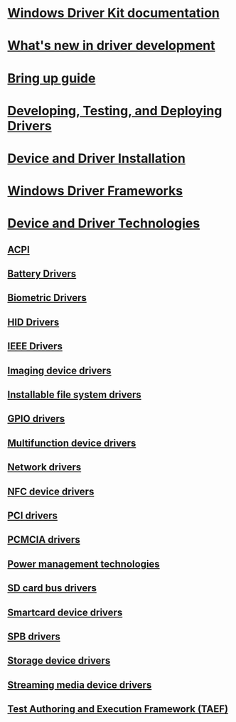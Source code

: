 # [Windows Driver Kit documentation](index.md)
# [What's new in driver development](what-s-new-in-driver-development.md)
# [Bring up guide](bringup/)
# [Developing, Testing, and Deploying Drivers](develop/)
# [Device and Driver Installation](install/)
# [Windows Driver Frameworks](wdf/)
# [Device and Driver Technologies](device-and-driver-technologies.md)
## [ACPI](acpi/)
## [Battery Drivers](battery/)
## [Biometric Drivers](biometric/)
## [HID Drivers](hid/)
## [IEEE Drivers](ieee/)
## [Imaging device drivers](image/)
## [Installable file system drivers](ifs/)
## [GPIO drivers](gpio/)
## [Multifunction device drivers](multifunction/)
## [Network drivers](network/)
## [NFC device drivers](nfc/)
## [PCI drivers](pci/)
## [PCMCIA drivers](pcmcia/)
## [Power management technologies](powermeter/)
## [SD card bus drivers](sd/)
## [Smartcard device drivers](smartcard/)
## [SPB drivers](spb/)
## [Storage device drivers](storage/)
## [Streaming media device drivers](stream/)
## [Test Authoring and Execution Framework (TAEF)](taef/)



